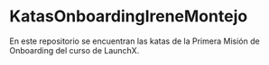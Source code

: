 # KatasOnboardingIreneMontejo
En este repositorio se encuentran las katas de la Primera Misión de Onboarding del curso de LaunchX.
